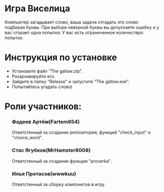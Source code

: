<h1>Игра Виселица</h1>
<p>Компьютер загадывает слово, ваша задача отгадать это слово подбирая буквы. При выборе неверной буквы вы допускаете ошибку и у вас сгорает одна попытка.
У вас есть ограниченное количествро попыток.</p>

<H1>Инструкция по установке</H1>
<ul>
  <li>Установите файл "The gallow.zip".</li>
  <li>Разархивируйте его.</li>
  <li>Зайдите в папку "Release" и запустите "The gallow.exe".</li>
  <li>Попытайтесь угадать слово)</li>
</ul>
<H1>Роли участников:</H1>
<ul>
  <p>
    <h3>Фадеев Артём(Fartem654)</h3>  Ответстенный за создание репозитория, функций "check_input" и "choice_word".<n></n>
  </p>
  <p>
    <h3>Стас Ягубков(MrHamster8008)</h3>  Ответстенный за создание функции "proverka".
  </p>
  <p>
    <h3>Илья Протасов(wwwkuu)</h3>  Ответстенный за сборку компонетов в игру.
  </p>
</ul>
